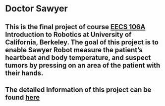 # Doctor Sawyer

## This is the final project of course [EECS 106A](https://www2.eecs.berkeley.edu/Courses/EECSC106A/) Introduction to Robotics at University of California, Berkeley. The goal of this project is to enable Sawyer Robot measure the patient’s heartbeat and body temperature, and suspect tumors by pressing on an area of the patient with their hands.
## The detailed information of this project can be found [here](https://doctorsawyer.wordpress.com/)
